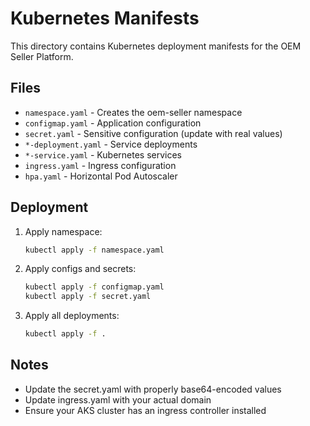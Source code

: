 # Kubernetes Manifests

This directory contains Kubernetes deployment manifests for the OEM Seller Platform.

## Files

- `namespace.yaml` - Creates the oem-seller namespace
- `configmap.yaml` - Application configuration
- `secret.yaml` - Sensitive configuration (update with real values)
- `*-deployment.yaml` - Service deployments
- `*-service.yaml` - Kubernetes services
- `ingress.yaml` - Ingress configuration
- `hpa.yaml` - Horizontal Pod Autoscaler

## Deployment

1. Apply namespace:
   ```bash
   kubectl apply -f namespace.yaml
   ```

2. Apply configs and secrets:
   ```bash
   kubectl apply -f configmap.yaml
   kubectl apply -f secret.yaml
   ```

3. Apply all deployments:
   ```bash
   kubectl apply -f .
   ```

## Notes

- Update the secret.yaml with properly base64-encoded values
- Update ingress.yaml with your actual domain
- Ensure your AKS cluster has an ingress controller installed
